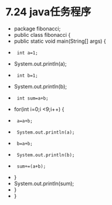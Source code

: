 # 7.24 java任务程序
* package fibonacci;
* public class fibonacci {
*  public static void main(String[] args) {
*	   int a=1;
*    System.out.println(a);
*	   int b=1;
*   System.out.println(b);
*	   int sum=a+b;
*    for(int i=0;i <9;i++) {
* 	   a=a+b;
* 	   System.out.println(a);
* 	   b=a+b;
* 	   System.out.println(b);
* 	   sum+=(a+b);
*    }
*    System.out.println(sum);
*  }
* }
